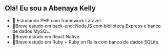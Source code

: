 ## Olá! Eu sou a Abenaya Kelly

- 📖 Estudando PHP com framework Laravel.
- 📘Breve estudo em back-end: NodeJS com biblioteca Express e banco de dados MySQL.
- 📘Breve estudo em React Native.
- 📘Breve estudo em Ruby + Ruby on Rails com banco de dados SQLite.

